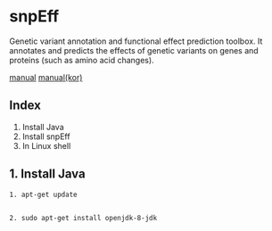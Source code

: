 # snpEff
Genetic variant annotation and functional effect prediction toolbox. It annotates and predicts the effects of genetic variants on genes and proteins (such as amino acid changes).

[manual](https://pcingola.github.io/SnpEff/)
[manual(kor)](https://korbillgates.tistory.com/61)

## Index
1. Install Java
2. Install snpEff
3. In Linux shell 

## 1. Install Java
    1. apt-get update
  

    2. sudo apt-get install openjdk-8-jdk
